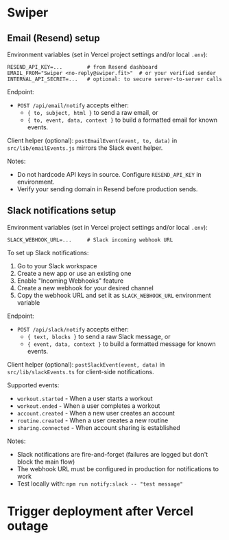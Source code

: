 # Swiper

## Email (Resend) setup

Environment variables (set in Vercel project settings and/or local `.env`):

```
RESEND_API_KEY=...        # from Resend dashboard
EMAIL_FROM="Swiper <no-reply@swiper.fit>"  # or your verified sender
INTERNAL_API_SECRET=...   # optional: to secure server-to-server calls
```

Endpoint:

- `POST /api/email/notify` accepts either:
  - `{ to, subject, html }` to send a raw email, or
  - `{ to, event, data, context }` to build a formatted email for known events.

Client helper (optional): `postEmailEvent(event, to, data)` in `src/lib/emailEvents.js` mirrors the Slack event helper.

Notes:
- Do not hardcode API keys in source. Configure `RESEND_API_KEY` in environment.
- Verify your sending domain in Resend before production sends.

## Slack notifications setup

Environment variables (set in Vercel project settings and/or local `.env`):

```
SLACK_WEBHOOK_URL=...     # Slack incoming webhook URL
```

To set up Slack notifications:

1. Go to your Slack workspace
2. Create a new app or use an existing one
3. Enable "Incoming Webhooks" feature
4. Create a new webhook for your desired channel
5. Copy the webhook URL and set it as `SLACK_WEBHOOK_URL` environment variable

Endpoint:

- `POST /api/slack/notify` accepts either:
  - `{ text, blocks }` to send a raw Slack message, or
  - `{ event, data, context }` to build a formatted message for known events.

Client helper (optional): `postSlackEvent(event, data)` in `src/lib/slackEvents.ts` for client-side notifications.

Supported events:
- `workout.started` - When a user starts a workout
- `workout.ended` - When a user completes a workout
- `account.created` - When a new user creates an account
- `routine.created` - When a user creates a new routine
- `sharing.connected` - When account sharing is established

Notes:
- Slack notifications are fire-and-forget (failures are logged but don't block the main flow)
- The webhook URL must be configured in production for notifications to work
- Test locally with: `npm run notify:slack -- "test message"`

# Trigger deployment after Vercel outage
